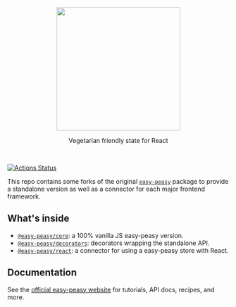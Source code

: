 <p>&nbsp;</p>
<p align='center'>
  <img src="https://i.imgur.com/UnPLVly.png" width="280" />
</p>
<p align='center'>Vegetarian friendly state for React</p>
<p>&nbsp;</p>

[![Actions Status](https://github.com/CyriacBr/easy-peasy-packages/workflows/build%20%26%20test/badge.svg)](https://github.com/CyriacBr/easy-peasy-packages/actions)

This repo contains some forks of the original [`easy-peasy`](https://github.com/ctrlplusb/easy-peasy) package to provide a standalone version as well as a connector for each major frontend framework.

## What's inside
* [`@easy-peasy/core`](https://github.com/CyriacBr/easy-peasy-packages/tree/master/packages/core): a 100% vanilla JS easy-peasy version.
* [`@easy-peasy/decorators`](https://github.com/CyriacBr/easy-peasy-packages/tree/master/packages/decorators): decorators wrapping the standalone API.
* [`@easy-peasy/react`](https://github.com/CyriacBr/easy-peasy-packages/tree/master/packages/react): a connector for using a easy-peasy store with React.

## Documentation

See the [official easy-peasy website](https://easy-peasy.now.sh) for tutorials, API docs, recipes, and more.

